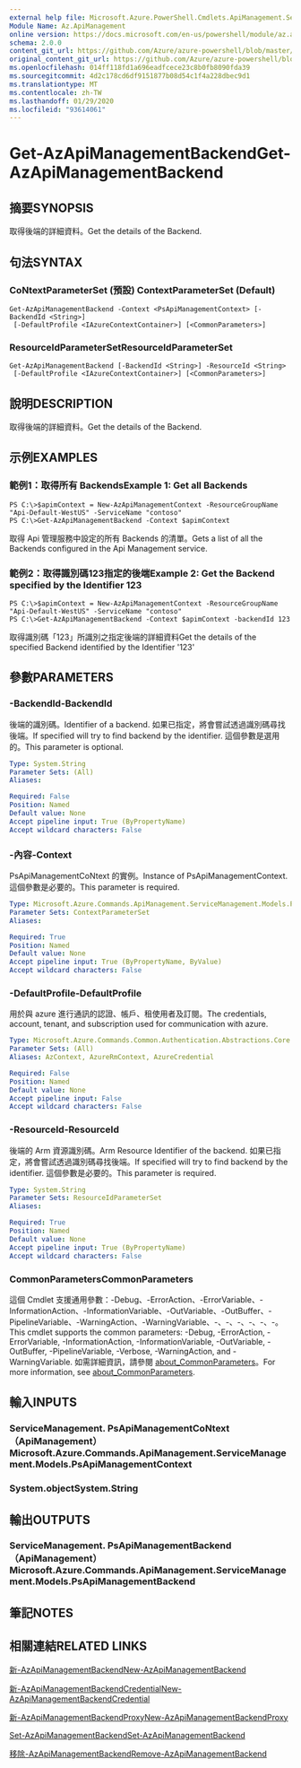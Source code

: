 ```yaml
---
external help file: Microsoft.Azure.PowerShell.Cmdlets.ApiManagement.ServiceManagement.dll-Help.xml
Module Name: Az.ApiManagement
online version: https://docs.microsoft.com/en-us/powershell/module/az.apimanagement/get-azapimanagementbackend
schema: 2.0.0
content_git_url: https://github.com/Azure/azure-powershell/blob/master/src/ApiManagement/ApiManagement/help/Get-AzApiManagementBackend.md
original_content_git_url: https://github.com/Azure/azure-powershell/blob/master/src/ApiManagement/ApiManagement/help/Get-AzApiManagementBackend.md
ms.openlocfilehash: 014ff118fd1a696eadfcece23c8b0fb8090fda39
ms.sourcegitcommit: 4d2c178cd6df9151877b08d54c1f4a228dbec9d1
ms.translationtype: MT
ms.contentlocale: zh-TW
ms.lasthandoff: 01/29/2020
ms.locfileid: "93614061"
---
```

# <span data-ttu-id="e490f-101">Get-AzApiManagementBackend</span><span class="sxs-lookup"><span data-stu-id="e490f-101">Get-AzApiManagementBackend</span></span>

## <span data-ttu-id="e490f-102">摘要</span><span class="sxs-lookup"><span data-stu-id="e490f-102">SYNOPSIS</span></span>
<span data-ttu-id="e490f-103">取得後端的詳細資料。</span><span class="sxs-lookup"><span data-stu-id="e490f-103">Get the details of the Backend.</span></span>

## <span data-ttu-id="e490f-104">句法</span><span class="sxs-lookup"><span data-stu-id="e490f-104">SYNTAX</span></span>

### <span data-ttu-id="e490f-105">CoNtextParameterSet (預設) </span><span class="sxs-lookup"><span data-stu-id="e490f-105">ContextParameterSet (Default)</span></span>
```
Get-AzApiManagementBackend -Context <PsApiManagementContext> [-BackendId <String>]
 [-DefaultProfile <IAzureContextContainer>] [<CommonParameters>]
```

### <span data-ttu-id="e490f-106">ResourceIdParameterSet</span><span class="sxs-lookup"><span data-stu-id="e490f-106">ResourceIdParameterSet</span></span>
```
Get-AzApiManagementBackend [-BackendId <String>] -ResourceId <String>
 [-DefaultProfile <IAzureContextContainer>] [<CommonParameters>]
```

## <span data-ttu-id="e490f-107">說明</span><span class="sxs-lookup"><span data-stu-id="e490f-107">DESCRIPTION</span></span>
<span data-ttu-id="e490f-108">取得後端的詳細資料。</span><span class="sxs-lookup"><span data-stu-id="e490f-108">Get the details of the Backend.</span></span>

## <span data-ttu-id="e490f-109">示例</span><span class="sxs-lookup"><span data-stu-id="e490f-109">EXAMPLES</span></span>

### <span data-ttu-id="e490f-110">範例1：取得所有 Backends</span><span class="sxs-lookup"><span data-stu-id="e490f-110">Example 1: Get all Backends</span></span>
```
PS C:\>$apimContext = New-AzApiManagementContext -ResourceGroupName "Api-Default-WestUS" -ServiceName "contoso"
PS C:\>Get-AzApiManagementBackend -Context $apimContext
```

<span data-ttu-id="e490f-111">取得 Api 管理服務中設定的所有 Backends 的清單。</span><span class="sxs-lookup"><span data-stu-id="e490f-111">Gets a list of all the Backends configured in the Api Management service.</span></span>

### <span data-ttu-id="e490f-112">範例2：取得識別碼123指定的後端</span><span class="sxs-lookup"><span data-stu-id="e490f-112">Example 2: Get the Backend specified by the Identifier 123</span></span>
```
PS C:\>$apimContext = New-AzApiManagementContext -ResourceGroupName "Api-Default-WestUS" -ServiceName "contoso"
PS C:\>Get-AzApiManagementBackend -Context $apimContext -backendId 123
```

<span data-ttu-id="e490f-113">取得識別碼「123」所識別之指定後端的詳細資料</span><span class="sxs-lookup"><span data-stu-id="e490f-113">Get the details of the specified Backend identified by the Identifier '123'</span></span>

## <span data-ttu-id="e490f-114">參數</span><span class="sxs-lookup"><span data-stu-id="e490f-114">PARAMETERS</span></span>

### <span data-ttu-id="e490f-115">-BackendId</span><span class="sxs-lookup"><span data-stu-id="e490f-115">-BackendId</span></span>
<span data-ttu-id="e490f-116">後端的識別碼。</span><span class="sxs-lookup"><span data-stu-id="e490f-116">Identifier of a backend.</span></span>
<span data-ttu-id="e490f-117">如果已指定，將會嘗試透過識別碼尋找後端。</span><span class="sxs-lookup"><span data-stu-id="e490f-117">If specified will try to find backend by the identifier.</span></span>
<span data-ttu-id="e490f-118">這個參數是選用的。</span><span class="sxs-lookup"><span data-stu-id="e490f-118">This parameter is optional.</span></span>

```yaml
Type: System.String
Parameter Sets: (All)
Aliases:

Required: False
Position: Named
Default value: None
Accept pipeline input: True (ByPropertyName)
Accept wildcard characters: False
```

### <span data-ttu-id="e490f-119">-內容</span><span class="sxs-lookup"><span data-stu-id="e490f-119">-Context</span></span>
<span data-ttu-id="e490f-120">PsApiManagementCoNtext 的實例。</span><span class="sxs-lookup"><span data-stu-id="e490f-120">Instance of PsApiManagementContext.</span></span>
<span data-ttu-id="e490f-121">這個參數是必要的。</span><span class="sxs-lookup"><span data-stu-id="e490f-121">This parameter is required.</span></span>

```yaml
Type: Microsoft.Azure.Commands.ApiManagement.ServiceManagement.Models.PsApiManagementContext
Parameter Sets: ContextParameterSet
Aliases:

Required: True
Position: Named
Default value: None
Accept pipeline input: True (ByPropertyName, ByValue)
Accept wildcard characters: False
```

### <span data-ttu-id="e490f-122">-DefaultProfile</span><span class="sxs-lookup"><span data-stu-id="e490f-122">-DefaultProfile</span></span>
<span data-ttu-id="e490f-123">用於與 azure 進行通訊的認證、帳戶、租使用者及訂閱。</span><span class="sxs-lookup"><span data-stu-id="e490f-123">The credentials, account, tenant, and subscription used for communication with azure.</span></span>

```yaml
Type: Microsoft.Azure.Commands.Common.Authentication.Abstractions.Core.IAzureContextContainer
Parameter Sets: (All)
Aliases: AzContext, AzureRmContext, AzureCredential

Required: False
Position: Named
Default value: None
Accept pipeline input: False
Accept wildcard characters: False
```

### <span data-ttu-id="e490f-124">-ResourceId</span><span class="sxs-lookup"><span data-stu-id="e490f-124">-ResourceId</span></span>
<span data-ttu-id="e490f-125">後端的 Arm 資源識別碼。</span><span class="sxs-lookup"><span data-stu-id="e490f-125">Arm Resource Identifier of the backend.</span></span> <span data-ttu-id="e490f-126">如果已指定，將會嘗試透過識別碼尋找後端。</span><span class="sxs-lookup"><span data-stu-id="e490f-126">If specified will try to find backend by the identifier.</span></span> <span data-ttu-id="e490f-127">這個參數是必要的。</span><span class="sxs-lookup"><span data-stu-id="e490f-127">This parameter is required.</span></span>

```yaml
Type: System.String
Parameter Sets: ResourceIdParameterSet
Aliases:

Required: True
Position: Named
Default value: None
Accept pipeline input: True (ByPropertyName)
Accept wildcard characters: False
```

### <span data-ttu-id="e490f-128">CommonParameters</span><span class="sxs-lookup"><span data-stu-id="e490f-128">CommonParameters</span></span>
<span data-ttu-id="e490f-129">這個 Cmdlet 支援通用參數：-Debug、-ErrorAction、-ErrorVariable、-InformationAction、-InformationVariable、-OutVariable、-OutBuffer、-PipelineVariable、-WarningAction、-WarningVariable、-、-、-、-、-、-。</span><span class="sxs-lookup"><span data-stu-id="e490f-129">This cmdlet supports the common parameters: -Debug, -ErrorAction, -ErrorVariable, -InformationAction, -InformationVariable, -OutVariable, -OutBuffer, -PipelineVariable, -Verbose, -WarningAction, and -WarningVariable.</span></span> <span data-ttu-id="e490f-130">如需詳細資訊，請參閱 [about_CommonParameters](https://go.microsoft.com/fwlink/?LinkID=113216)。</span><span class="sxs-lookup"><span data-stu-id="e490f-130">For more information, see [about_CommonParameters](https://go.microsoft.com/fwlink/?LinkID=113216).</span></span>

## <span data-ttu-id="e490f-131">輸入</span><span class="sxs-lookup"><span data-stu-id="e490f-131">INPUTS</span></span>

### <span data-ttu-id="e490f-132">ServiceManagement. PsApiManagementCoNtext （ApiManagement）</span><span class="sxs-lookup"><span data-stu-id="e490f-132">Microsoft.Azure.Commands.ApiManagement.ServiceManagement.Models.PsApiManagementContext</span></span>

### <span data-ttu-id="e490f-133">System.object</span><span class="sxs-lookup"><span data-stu-id="e490f-133">System.String</span></span>

## <span data-ttu-id="e490f-134">輸出</span><span class="sxs-lookup"><span data-stu-id="e490f-134">OUTPUTS</span></span>

### <span data-ttu-id="e490f-135">ServiceManagement. PsApiManagementBackend （ApiManagement）</span><span class="sxs-lookup"><span data-stu-id="e490f-135">Microsoft.Azure.Commands.ApiManagement.ServiceManagement.Models.PsApiManagementBackend</span></span>

## <span data-ttu-id="e490f-136">筆記</span><span class="sxs-lookup"><span data-stu-id="e490f-136">NOTES</span></span>

## <span data-ttu-id="e490f-137">相關連結</span><span class="sxs-lookup"><span data-stu-id="e490f-137">RELATED LINKS</span></span>

[<span data-ttu-id="e490f-138">新-AzApiManagementBackend</span><span class="sxs-lookup"><span data-stu-id="e490f-138">New-AzApiManagementBackend</span></span>](./New-AzApiManagementBackend.md)

[<span data-ttu-id="e490f-139">新-AzApiManagementBackendCredential</span><span class="sxs-lookup"><span data-stu-id="e490f-139">New-AzApiManagementBackendCredential</span></span>](./New-AzApiManagementBackendCredential.md)

[<span data-ttu-id="e490f-140">新-AzApiManagementBackendProxy</span><span class="sxs-lookup"><span data-stu-id="e490f-140">New-AzApiManagementBackendProxy</span></span>](./New-AzApiManagementBackendProxy.md)

[<span data-ttu-id="e490f-141">Set-AzApiManagementBackend</span><span class="sxs-lookup"><span data-stu-id="e490f-141">Set-AzApiManagementBackend</span></span>](./Set-AzApiManagementBackend.md)

[<span data-ttu-id="e490f-142">移除-AzApiManagementBackend</span><span class="sxs-lookup"><span data-stu-id="e490f-142">Remove-AzApiManagementBackend</span></span>](./Remove-AzApiManagementBackend.md)
